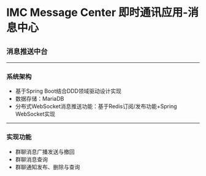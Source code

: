 # IMC Message Center 即时通讯应用-消息中心

## `消息推送中台`

***

### 系统架构
* 基于Spring Boot结合DDD领域驱动设计实现
* 数据存储：MariaDB
* 分布式WebSocket消息推送功能：基于Redis订阅/发布功能+Spring WebSocket实现

***

### 实现功能
* 群聊消息广播发送与撤回
* 群聊消息查询
* 群聊通知发布、删除与查询



